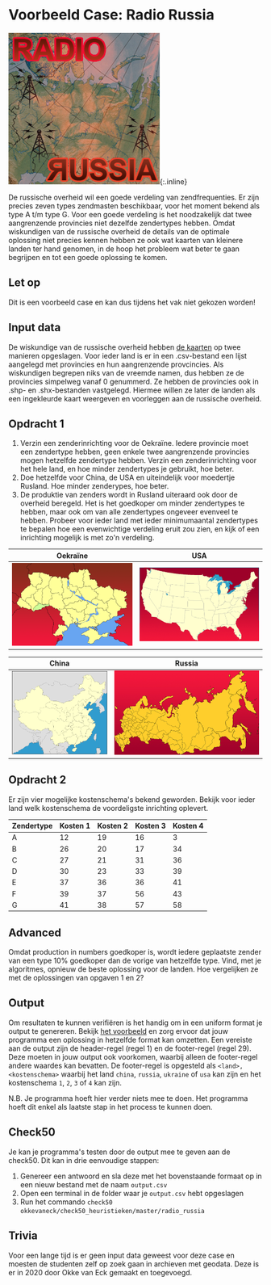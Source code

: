 # Voorbeeld Case: Radio Russia
![een kaart van rusland opgedeeld in hokjes met op sommige hokjes zendmasten getekend waarbij links bovenin radio staat en rechtsonderin russia](Radiorussia.jpg){:.inline}

De russische overheid wil een goede verdeling van zendfrequenties. 
Er zijn precies zeven types zendmasten beschikbaar, voor het moment bekend als type A t/m type G. 
Voor een goede verdeling is het noodzakelijk dat twee aangrenzende provincies niet dezelfde zendertypes hebben. 
Omdat wiskundigen van de russische overheid de details van de optimale oplossing niet precies kennen hebben ze ook wat kaarten van kleinere landen ter hand genomen, in de hoop het probleem wat beter te gaan begrijpen en tot een goede oplossing te komen.


## Let op
Dit is een voorbeeld case en kan dus tijdens het vak niet gekozen worden!


## Input data
De wiskundige van de russische overheid hebben [de kaarten](Kaarten.zip) op twee manieren opgeslagen. 
Voor ieder land is er in een .csv-bestand een lijst aangelegd met provincies en hun aangrenzende provcincies.
Als wiskundigen begrepen niks van de vreemde namen, dus hebben ze de provincies simpelweg vanaf 0 genummerd.
Ze hebben de provincies ook in .shp- en .shx-bestanden vastgelegd. 
Hiermee willen ze later de landen als een ingekleurde kaart weergeven en voorleggen aan de russische overheid.


## Opdracht 1

1. Verzin een zenderinrichting voor de Oekraïne. Iedere provincie moet een zendertype hebben, geen enkele twee aangrenzende provincies mogen hetzelfde zendertype hebben. Verzin een zenderinrichting voor het hele land, en hoe minder zendertypes je gebruikt, hoe beter.
2. Doe hetzelfde voor China, de USA en uiteindelijk voor moedertje Rusland. Hoe minder zenderypes, hoe beter.
3. De produktie van zenders wordt in Rusland uiteraard ook door de overheid beregeld. Het is het goedkoper om minder zendertypes te hebben, maar ook om van alle zendertypes ongeveer evenveel te hebben. Probeer voor ieder land met ieder minimumaantal zendertypes te bepalen hoe een evenwichtige verdeling eruit zou zien, en kijk of een inrichting mogelijk is met zo'n verdeling.

| Oekraïne | USA |
| --- | --- |
| ![](Rr_ukraine.png) | ![](Rr_usa.jpg) |

| China | Russia |
| --- | --- |
| ![](Rr_china.gif) | ![](Rr_russia.jpg) |


## Opdracht 2
Er zijn vier mogelijke kostenschema's bekend geworden. Bekijk voor ieder land welk kostenschema de voordeligste inrichting oplevert.

| Zendertype | Kosten 1 | Kosten 2 | Kosten 3 | Kosten 4 |
| --- | --- | --- | --- | --- |
| A | 12 | 19 | 16 | 3 |
| B | 26 | 20 | 17 | 34 |
| C | 27 | 21 | 31 | 36 |
| D | 30 | 23 | 33 | 39 |
| E | 37 | 36 | 36 | 41 |
| F | 39 | 37 | 56 | 43 |
| G | 41 | 38 | 57 | 58 |


## Advanced
Omdat production in numbers goedkoper is, wordt iedere geplaatste zender van een type 10% goedkoper dan de vorige van hetzelfde type. Vind, met je algoritmes, opnieuw de beste oplossing voor de landen. Hoe vergelijken ze met de oplossingen van opgaven 1 en 2?


## Output
Om resultaten te kunnen verifiëren is het handig om in een uniform format je output te genereren.
Bekijk [het voorbeeld](example_output.csv) en zorg ervoor dat jouw programma een oplossing in hetzelfde format kan omzetten.
Een vereiste aan de output zijn de header-regel (regel 1) en de footer-regel (regel 29). 
Deze moeten in jouw output ook voorkomen, waarbij alleen de footer-regel andere waardes kan bevatten.
De footer-regel is opgesteld als `<land>,<kostenschema>` waarbij het land `china`, `russia`, `ukraine` of `usa` kan zijn en het kostenschema `1`, `2`, `3` of `4` kan zijn.

N.B. Je programma hoeft hier verder niets mee te doen. Het programma hoeft dit enkel als laatste stap in het process te kunnen doen.


## Check50
Je kan je programma's testen door de output mee te geven aan de check50. Dit kan in drie eenvoudige stappen:

1. Genereer een antwoord en sla deze met het bovenstaande formaat op in een nieuw bestand met de naam `output.csv`
2. Open een terminal in de folder waar je `output.csv` hebt opgeslagen
3. Run het commando `check50 okkevaneck/check50_heuristieken/master/radio_russia`


## Trivia
Voor een lange tijd is er geen input data geweest voor deze case en moesten de studenten zelf op zoek gaan in archieven met geodata.
Deze is er in 2020 door Okke van Eck gemaakt en toegevoegd.
